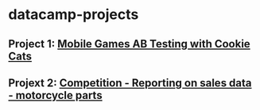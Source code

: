 # datacamp-projects
## Project 1: [Mobile Games AB Testing with Cookie Cats](https://app.datacamp.com/learn/projects/184)
## Projext 2: [Competition - Reporting on sales data - motorcycle parts](https://app.datacamp.com/learn/competitions/motorcycle-parts-sales)

